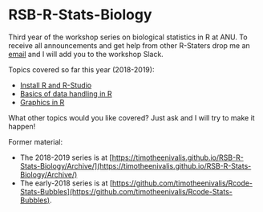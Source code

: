 # RSB-R-Stats-Biology

Third year of the workshop series on biological statistics in R at ANU. To receive all announcements and get help from other R-Staters drop me an [email](mailto:timotheebonnetc@gmail.com) and I will add you to the workshop Slack. 


Topics covered so far this year (2018-2019):
* [Install R and R-Studio](00.Install)
* [Basics of data handling in R](01.HandlingData)
* [Graphics in R](02.Graphics)


What other topics would you like covered? Just ask and I will try to make it happen!

Former material:
* The 2018-2019 series is at [https://timotheenivalis.github.io/RSB-R-Stats-Biology/Archive/](https://timotheenivalis.github.io/RSB-R-Stats-Biology/Archive/)
* The early-2018 series is at [https://github.com/timotheenivalis/Rcode-Stats-Bubbles](https://github.com/timotheenivalis/Rcode-Stats-Bubbles).


